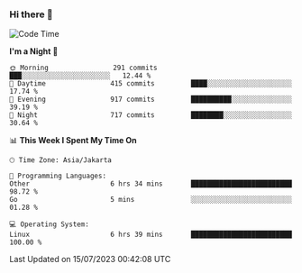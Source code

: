 ### Hi there 👋

<!--
**rmsubekti/rmsubekti** is a ✨ _special_ ✨ repository because its `README.md` (this file) appears on your GitHub profile.

Here are some ideas to get you started:

- 🔭 I’m currently working on ...
- 🌱 I’m currently learning ...
- 👯 I’m looking to collaborate on ...
- 🤔 I’m looking for help with ...
- 💬 Ask me about ...
- 📫 How to reach me: ...
- 😄 Pronouns: ...
- ⚡ Fun fact: ...
-->

<!--START_SECTION:waka-->
![Code Time](http://img.shields.io/badge/Code%20Time-1%2C532%20hrs%2046%20mins-blue)

**I'm a Night 🦉** 

```text
🌞 Morning                291 commits         ███░░░░░░░░░░░░░░░░░░░░░░   12.44 % 
🌆 Daytime                415 commits         ████░░░░░░░░░░░░░░░░░░░░░   17.74 % 
🌃 Evening                917 commits         ██████████░░░░░░░░░░░░░░░   39.19 % 
🌙 Night                  717 commits         ████████░░░░░░░░░░░░░░░░░   30.64 % 
```


📊 **This Week I Spent My Time On** 

```text
🕑︎ Time Zone: Asia/Jakarta

💬 Programming Languages: 
Other                    6 hrs 34 mins       █████████████████████████   98.72 % 
Go                       5 mins              ░░░░░░░░░░░░░░░░░░░░░░░░░   01.28 % 

💻 Operating System: 
Linux                    6 hrs 39 mins       █████████████████████████   100.00 % 
```


 Last Updated on 15/07/2023 00:42:08 UTC
<!--END_SECTION:waka-->
